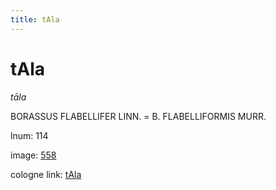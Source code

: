```yaml
---
title: tAla
---
```


# tAla

<i>tāla</i>  <div n="P" /><bot>BORASSUS FLABELLIFER LINN.</bot> = <bot>B. FLABELLIFORMIS MURR.</bot>

lnum: 114

image: [558](https://www.sanskrit-lexicon.uni-koeln.de/scans/csl-apidev/servepdf.php?dict=snp&page=558)

cologne link: [tAla](https://sanskrit-lexicon.uni-koeln.de/scans/csl-apidev/getword.php?dict=snp&key=tAla)

